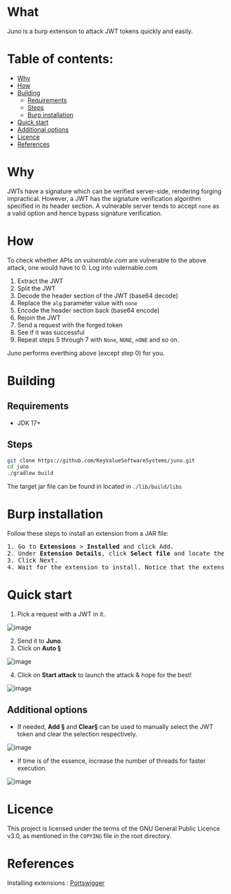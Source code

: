 # What
Juno is a burp extension to attack JWT tokens quickly and easily.

# Table of contents:
+ <a href=https://github.com/KeyValueSoftwareSystems/juno#Why>Why</a>
+ <a href=https://github.com/KeyValueSoftwareSystems/juno#how>How</a>
+ <a href=https://github.com/KeyValueSoftwareSystems/juno#building>Building</a>
  + <a href=https://github.com/KeyValueSoftwareSystems/juno#requirements>Requirements</a>
  + <a href=https://github.com/KeyValueSoftwareSystems/juno#steps>Steps</a>
  + <a href=https://github.com/KeyValueSoftwareSystems/juno#burp-installation>Burp installation</a>
+ <a href=https://github.com/KeyValueSoftwareSystems/juno#quick-start>Quick start</a>
+ <a href=https://github.com/KeyValueSoftwareSystems/juno#additional-options>Additional options</a>
+ <a href=https://github.com/KeyValueSoftwareSystems/juno#licence>Licence</a>
+ <a href=https://github.com/KeyValueSoftwareSystems/juno#references>References</a>

# Why
JWTs have a signature which can be verified server-side, rendering forging impractical.
However, a JWT has the signature verification algorithm specified in its header section.
A vulnerable server tends to accept ```none``` as a valid option and hence bypass signature verification.

# How
To check whether APIs on <i>vulnerable.com</i> are vulnerable to the above attack, one would have to
0. Log into vulernable.com
1. Extract the JWT
2. Split the JWT
3. Decode the header section of the JWT (base64 decode)
4. Replace the ```alg```  parameter value with ```none```
5. Encode the header section back (base64 encode)
6. Rejoin the JWT
7. Send a request with the forged token
8. See if it was successful
9. Repeat steps 5 through 7 with ```None```, ```NONE```, ```nONE``` and so on.

Juno performs everthing above (except step 0) for you.

# Building

## Requirements
+ JDK 17+

## Steps
```bash
git clone https://github.com/KeyValueSoftwareSystems/juno.git
cd juno
./gradlew build
```
The target jar file can be found in located in ```./lib/build/libs```


# Burp installation
Follow these steps to install an extension from a JAR file:
<pre>
1. Go to <b>Extensions</b> > <b>Installed</b> and click Add.
2. Under <b>Extension Details</b>, click <b>Select file</b> and locate the downloaded ```jar``` file.</li>
3. Click Next.</li>
4. Wait for the extension to install. Notice that the extension is now listed in the <b>Installed</b> tab.</li>
</pre>

# Quick start
1. Pick a request with a JWT in it.

![image](https://user-images.githubusercontent.com/60728930/208624128-35f03906-f88d-40fd-991b-1aa9b0f8839c.png)

2. Send it to <b>Juno</b>.
3. Click on <b>Auto §</b>

![image](https://user-images.githubusercontent.com/60728930/208624811-c2c5780a-e483-48f8-9f74-9255feaff153.png)

4. Click on <b>Start attack</b> to launch the attack & hope for the best!

![image](https://user-images.githubusercontent.com/60728930/208585856-f6268c86-36e8-43ce-9b21-2c62ac2aac24.png)

## Additional options
+ If needed, <b>Add §</b> and <b>Clear§</b> can be used to manually select the JWT token and clear the selection respectively.

![image](https://user-images.githubusercontent.com/60728930/208625665-1255aaa0-8c3e-4dd2-9c26-b3d91e773908.png)

+ If time is of the essence, increase the number of threads for faster execution.

![image](https://user-images.githubusercontent.com/60728930/208625489-f70a0952-6bff-4aff-9282-fa443ad47294.png)

# Licence
This project is licensed under the terms of the GNU General Public Licence v3.0, as mentioned in the ```COPYING``` file in the root directory.

# References
Installing extensions : <a href="https://portswigger.net/burp/documentation/desktop/extensions/installing-extensions">Portswigger</a>
